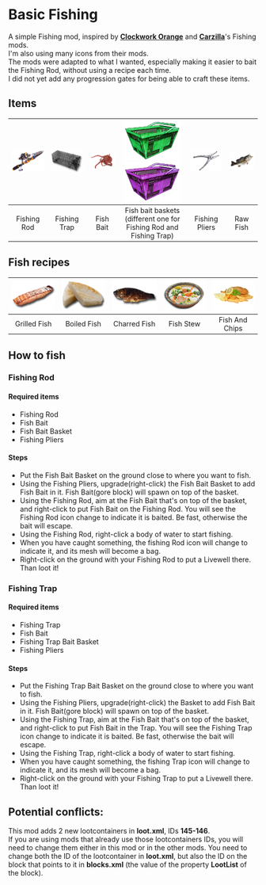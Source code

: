 <!--Read this in github to have all the visuals and formatting: https://github.com/manux32/7dtdSdxMods/tree/master/Manux_BasicFishing-->
# Basic Fishing
A simple Fishing mod, inspired by [**Clockwork Orange**](https://7daystodie.com/forums/showthread.php?68123-ACP-Fishing) and [**Carzilla**](https://7daystodie.com/forums/showthread.php?37132-Carlzilla-s-Fishing-Mod&highlight=fish+recipes)'s Fishing mods.  
I'm also using many icons from their mods.  
The mods were adapted to what I wanted, especially making it easier to bait the Fishing Rod, without using a recipe each time.  
I did not yet add any progression gates for being able to craft these items.

## Items
| ![Fishing Rod](Icons/fishingRod.png) | ![Fishing Trap](Icons/fishingTrap.png) | ![Fish Bait](Icons/fishBait.png) | ![Fish bait baskets](Icons/fishBaitBasket.png) ![Fishing Trap Bait Basket](Icons/fishingTrapBaitBasket.png) | ![Fishing Pliers](Icons/fishingPliers.png) | ![Raw Fish](Icons/rawFish.png) |
|:---:|:---:|:---:|:---:|:---:|:---:| 
| Fishing Rod | Fishing Trap | Fish Bait | Fish bait baskets <br/> (different one for Fishing Rod and Fishing Trap) | Fishing Pliers | Raw Fish |


## Fish recipes
| ![Grilled Fish](Icons/grilledFish.png) | ![Boiled Fish](Icons/boiledFish.png) | ![Charred Fish](Icons/charredFish.png) | ![Fish Stew](Icons/fishStew.png) | ![Fish And Chips](Icons/fishAndChips.png) |
|:---:|:---:|:---:|:---:|:---:| 
| Grilled Fish | Boiled Fish | Charred Fish | Fish Stew | Fish And Chips |

## How to fish
### Fishing Rod
#### Required items
- Fishing Rod
- Fish Bait
- Fish Bait Basket
- Fishing Pliers
#### Steps
- Put the Fish Bait Basket on the ground close to where you want to fish.
- Using the Fishing Pliers, upgrade(right-click) the Fish Bait Basket to add Fish Bait in it. Fish Bait(gore block) will spawn on top of the basket.
- Using the Fishing Rod, aim at the Fish Bait that's on top of the basket, and right-click to put Fish Bait on the Fishing Rod. You will see the Fishing Rod icon change to indicate it is baited. Be fast, otherwise the bait will escape.
- Using the Fishing Rod, right-click a body of water to start fishing.
- When you have caught something, the fishing Rod icon will change to indicate it, and its mesh will become a bag.
- Right-click on the ground with your Fishing Rod to put a Livewell there. Than loot it!

### Fishing Trap
#### Required items
- Fishing Trap
- Fish Bait
- Fishing Trap Bait Basket
- Fishing Pliers
#### Steps
- Put the Fishing Trap Bait Basket on the ground close to where you want to fish.
- Using the Fishing Pliers, upgrade(right-click) the Basket to add Fish Bait in it. Fish Bait(gore block) will spawn on top of the basket.
- Using the Fishing Trap, aim at the Fish Bait that's on top of the basket, and right-click to put Fish Bait in the Trap. You will see the Fishing Trap icon change to indicate it is baited. Be fast, otherwise the bait will escape.
- Using the Fishing Trap, right-click a body of water to start fishing.
- When you have caught something, the fishing Trap icon will change to indicate it, and its mesh will become a bag.
- Right-click on the ground with your Fishing Trap to put a Livewell there. Than loot it!

## Potential conflicts:
This mod adds 2 new lootcontainers in **loot.xml**, IDs **145-146**.  
If you are using mods that already use those lootcontainers IDs, you will need to change them either in this mod or in the other mods. You need to change both the ID of the lootcontainer in **loot.xml**, but also the ID on the block that points to it in **blocks.xml** (the value of the property **LootList** of the block).
